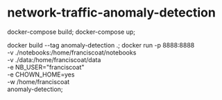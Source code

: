 # network-traffic-anomaly-detection

docker-compose build; 
docker-compose up;

docker build --tag anomaly-detection .;
docker run -p 8888:8888 \
    -v ./notebooks:/home/franciscoat/notebooks \
    -v ./data:/home/franciscoat/data \
    -e NB_USER="franciscoat" \
    -e CHOWN_HOME=yes \
    -w /home/franciscoat \
    anomaly-detection;